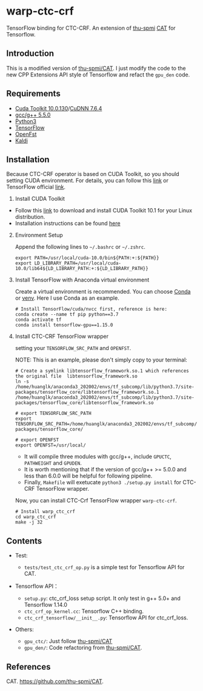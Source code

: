 # warp-ctc-crf

TensorFlow binding for CTC-CRF. An extension of [thu-spmi](https://github.com/thu-spmi) [CAT](https://github.com/thu-spmi/CAT) for Tensorflow.

## Introduction

This is a modified version of [thu-spmi/CAT](https://github.com/thu-spmi/CAT). I just modify the code to the new CPP Extensions API style of Tensorflow and refact the `gpu_den` code.

## Requirements

- [Cuda Toolkit 10.0.130](https://developer.nvidia.com/cuda-toolkit)/[CuDNN 7.6.4](https://developer.nvidia.com/cudnn)
- [gcc/g++ 5.5.0](https://gcc.gnu.org)
- [Python3](https://www.python.org/download/releases/3.0/)
- [TensorFlow](https://www.tensorflow.org)
- [OpenFst](http://www.openfst.org)
- [Kaldi](https://kaldi-asr.org)

## Installation

Because CTC-CRF operator is based on CUDA Toolkit, so you should setting CUDA environment. For details, you can follow this [link](https://tensorflow-object-detection-api-tutorial.readthedocs.io/en/latest/install.html) or TensorFlow official [link](https://www.tensorflow.org/install/pip?hl=zh-cn).

1. Install CUDA Toolkit

- Follow this [link](https://developer.nvidia.com/cuda-10.1-download-archive-update2?target_os=Linux&target_arch=x86_64) to download and install CUDA Toolkit 10.1 for your Linux distribution.
- Installation instructions can be found [here](https://docs.nvidia.com/cuda/archive/10.1/cuda-installation-guide-linux/index.html)

2. Environment Setup

   Append the following lines to `~/.bashrc` or `~/.zshrc`.

   ```shell
   export PATH=/usr/local/cuda-10.0/bin${PATH:+:${PATH}}
   export LD_LIBRARY_PATH=/usr/local/cuda-10.0/lib64${LD_LIBRARY_PATH:+:${LD_LIBRARY_PATH}}
   ```

3. Install TensorFlow with Anaconda virtual environment

   Create a virtual environment is recommended. You can choose [Conda](https://www.tensorflow.org/install/pip#conda) or [venv](https://docs.python.org/3/library/venv.html). Here I use Conda as an example.
   
     ```shell
   # Install TensorFlow/cuda/nvcc first, reference is here:
   conda create --name tf pip python==3.7
   conda activate tf
   conda install tensorflow-gpu==1.15.0
     ```
   
4. Install CTC-CRF TensorFlow wrapper

   setting your `TENSORFLOW_SRC_PATH` and `OPENFST`.

   NOTE: This is an example, please don't simply copy to your terminal:

   ```shell
   # Create a symlink libtensorflow_framework.so.1 which references the original file  libtensorflow_framework.so
   ln -s /home/huanglk/anaconda3_202002/envs/tf_subcomp/lib/python3.7/site-packages/tensorflow_core/libtensorflow_framework.so.1 /home/huanglk/anaconda3_202002/envs/tf_subcomp/lib/python3.7/site-packages/tensorflow_core/libtensorflow_framework.so
   
   # export TENSORFLOW_SRC_PATH
   export TENSORFLOW_SRC_PATH=/home/huanglk/anaconda3_202002/envs/tf_subcomp/lib/python3.7/site-packages/tensorflow_core/
   
   # export OPENFST
   export OPENFST=/usr/local/
   ```

   - It will compile three modules with gcc/g++, include `GPUCTC`, `PATHWEIGHT` and `GPUDEN`.
   - It is worth mentioning that if the version of gcc/g++ >= 5.0.0 and less than 6.0.0 will be helpful for following pipeline.
   - Finally, `Makefile` will exetucate `python3 ./setup.py install` for CTC-CRF TensorFlow wrapper.

   Now, you can install CTC-Crf TensorFlow wrapper `warp-ctc-crf`.

   ```shell
   # Install warp_ctc_crf
   cd warp_ctc_crf
   make -j 32
   ```

## Contents

- Test:

  - `tests/test_ctc_crf_op.py` is a simple test for Tensorflow API for CAT.

- Tensorflow API：

  - `setup.py`: ctc_crf_loss setup script. It only test in g++ 5.0+ and Tensorflow 1.14.0
  - `ctc_crf_op_kernel.cc`: Tensorflow C++ binding.
  - `ctc_crf_tensorflow/__init__.py`: Tensorflow API for ctc_crf_loss.

- Others:

  - `gpu_ctc/`: Just follow [thu-spmi/CAT](https://github.com/thu-spmi/CAT)
  - `gpu_den/`: Code refactoring from [thu-spmi/CAT](https://github.com/thu-spmi/CAT).


## References

CAT. https://github.com/thu-spmi/CAT.
